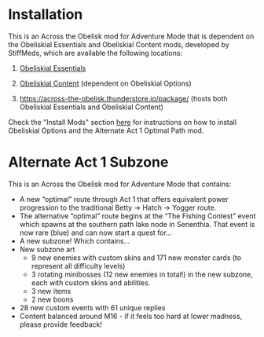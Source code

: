 # Installation

This is an Across the Obelisk mod for Adventure Mode that is dependent on the Obeliskial Essentials and Obeliskial Content mods, developed by StiffMeds, which are available the following locations: 

1. [Obeliskial Essentials](https://github.com/stiffmeds/Obeliskial-Essentials)
2. [Obeliskial Content](https://github.com/stiffmeds/Obeliskial-Content) (dependent on Obeliskial Options)
   
3. https://across-the-obelisk.thunderstore.io/package/ (hosts both Obeliskial Essentials and Obeliskial Content)

Check the "Install Mods" section [here](https://devcode.secretsisters.gay/AtO_How_To) for instructions on how to install Obeliskial Options and the Alternate Act 1 Optimal Path mod.

# Alternate Act 1 Subzone

This is an Across the Obelisk mod for Adventure Mode that contains:

* A new “optimal” route through Act 1 that offers equivalent power progression to the traditional Betty -> Hatch -> Yogger route.
* The alternative “optimal” route begins at the “The Fishing Contest” event which spawns at the southern path lake node in Senenthia. That event is now rare (blue) and can now start a quest for…
* A new subzone! Which contains…
* New subzone art
  * 9 new enemies with custom skins and 171 new monster cards (to represent all difficulty levels)
  * 3 rotating minibosses (12 new enemies in total!) in the new subzone, each with custom skins and abilities.
  * 3 new items
  * 2 new boons
* 28 new custom events with 61 unique replies
* Content balanced around M16 - if it feels too hard at lower madness, please provide feedback!

